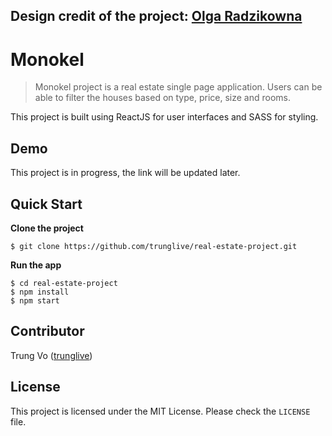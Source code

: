 **Design credit of the project: [Olga Radzikowna](https://dribbble.com/shots/4177962-Find-fancy-home-abroad/attachments/954897)**
----
# Monokel
> Monokel project is a real estate single page application. Users can be able to filter the houses based on type, price, size and rooms.

This project is built using ReactJS for user interfaces and SASS for styling.

## Demo
This project is in progress, the link will be updated later.

## Quick Start
**Clone the project**
```shell
$ git clone https://github.com/trunglive/real-estate-project.git
```
**Run the app**
```shell
$ cd real-estate-project
$ npm install
$ npm start
```

## Contributor
Trung Vo ([trunglive](https://github.com/trunglive))

## License
This project is licensed under the MIT License. Please check the `LICENSE` file.



